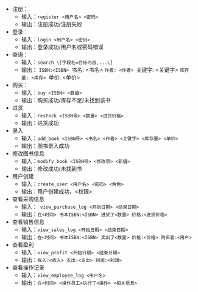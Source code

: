 - 注册：
	- 输入：`register <用户名> <密码>`
	- 输出：注册成功/注册失败
- 登录：
	- 输入：`login <用户名> <密码>`
	- 输出：登录成功/用户名或密码错误
- 查询：
	- 输入：`search \[字段名=目标内容,...\]`
	- 输出：
		`ISBN:<ISBN>
		`书名: <书名>
		`作者: <作者>
		`关键字: <关键字>
		`库存量: <库存>
		`单价: <单价>
- 购买：
	- 输入：`buy <ISBN> <数量>`
	- 输出：购买成功/库存不足/未找到该书
- 进货
	- 输入：`restock <ISBN号> <数量> <进货价格>`
	- 输出：进货成功
- 录入
	- 输入：`add_book <ISBN号> <书名> <作者> <关键字> <库存量> <单价>`
	- 输出：图书录入成功
- 修改图书信息
	- 输入：`modify_book <ISBN号> <修改项> <新值>`
	- 输出：修改成功/未找到书
- 用户创建
	- 输入：`create_user <用户名> <密码> <角色>`
	- 输出：用户创建成功，<权限>
- 查看采购信息
	- 输入：` view_purchase_log <开始日期> <结束日期>`
	- 输出：`在<时间> 书本ISBN:<ISBN> 进货了<数量> 价格:<进货价格>`
- 查看销售信息
	- 输入：`view_sales_log <开始日期> <结束日期>`
	- 输出：`在<时间> 书本ISBN:<ISBN> 卖出了<数量> 价格:<价格> 购买者:<用户>`
- 查看盈利
	- 输入：`view_profit <开始日期> <结束日期>`
	- 输出：`收入:<收入> 支出:<支出> 利润:<利润>`
- 查看操作记录
	- 输入：`view_employee_log <用户名>`
	- 输出：`在<时间> <操作员工>执行了<操作> <相关信息>`